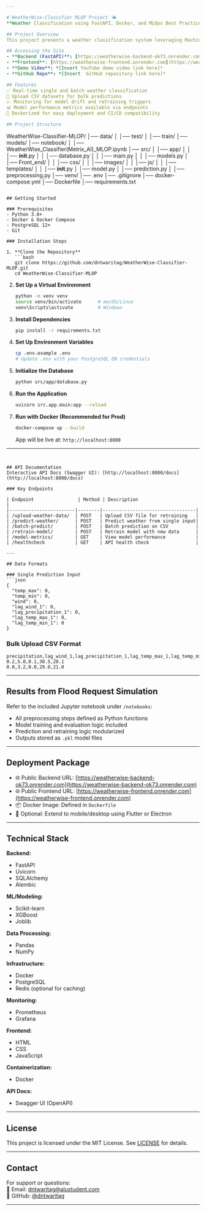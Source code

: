 ```yaml
---

# WeatherWise-Classifier MLOP Project 🌤️  
**Weather Classification using FastAPI, Docker, and MLOps Best Practices**

## Project Overview  
This project presents a weather classification system leveraging Machine Learning and MLOps principles. It enables users to classify weather conditions (e.g., rain, sun, fog) using meteorological data via a FastAPI backend, supported by model monitoring, versioning, and retraining workflows.

## Accessing the Site  
- **Backend (FastAPI)**: [https://weatherwise-backend-ok73.onrender.com](https://weatherwise-backend-ok73.onrender.com)  
- **Frontend**: [https://weatherwise-frontend.onrender.com](https://weatherwise-frontend.onrender.com)  
- **Demo Video**: *[Insert YouTube demo video link here]*  
- **GitHub Repo**: *[Insert  GitHub repository link here]*  

## Features  
✅ Real-time single and batch weather classification  
📁 Upload CSV datasets for bulk predictions  
📈 Monitoring for model drift and retraining triggers  
📊 Model performance metrics available via endpoints  
🚀 Dockerized for easy deployment and CI/CD compatibility  

## Project Structure  
```
WeatherWise-Classifier-MLOP/
│── data/
│   │── test/
│   │── train/
│── models/
│── notebook/
│   │── WeatherWise_Classifier(Metrix_AI)_MLOP.ipynb
│── src/
│   │── app/
│   │   │── __init__.py
│   │   │── database.py
│   │   │── main.py
│   │   │── models.py
│   │── Front_end/
│   │   │── css/
│   │   │── images/
│   │   │── js/
│   │   │── templates/
│   │   │── __init__.py
│   │── model.py
│   │── prediction.py
│   │── preprocessing.py
│── venv/
│── .env
│── .gitignore
│── docker-compose.yml
│── Dockerfile
│── requirements.txt

```

## Getting Started

### Prerequisites  
- Python 3.8+  
- Docker & Docker Compose  
- PostgreSQL 12+  
- Git

### Installation Steps

1. **Clone the Repository**  
   ```bash
   git clone https://github.com/dntwaritag/WeatherWise-Classifier-MLOP.git
   cd WeatherWise-Classifier-MLOP
   ```

2. **Set Up a Virtual Environment**  
   ```bash
   python -m venv venv
   source venv/bin/activate      # macOS/Linux  
   venv\Scripts\activate         # Windows
   ```

3. **Install Dependencies**  
   ```bash
   pip install -r requirements.txt
   ```

4. **Set Up Environment Variables**  
   ```bash
   cp .env.example .env
   # Update .env with your PostgreSQL DB credentials
   ```

5. **Initialize the Database**  
   ```bash
   python src/app/database.py
   ```

6. **Run the Application**  
   ```bash
   uvicorn src.app.main:app --reload
   ```

7. **Run with Docker (Recommended for Prod)**  
   ```bash
   docker-compose up --build
   ```

   App will be live at: `http://localhost:8000`

---
```


## API Documentation  
Interactive API Docs (Swagger UI): [http://localhost:8000/docs](http://localhost:8000/docs)

### Key Endpoints  

| Endpoint                | Method | Description                      |
|------------------------|--------|----------------------------------|
| /upload-weather-data/  | POST   | Upload CSV file for retraining   |
| /predict-weather/      | POST   | Predict weather from single input|
| /batch-predict/        | POST   | Batch prediction on CSV          |
| /retrain-model/        | POST   | Retrain model with new data      |
| /model-metrics/        | GET    | View model performance           |
| /healthcheck           | GET    | API health check                 |

---

## Data Formats

### Single Prediction Input  
```json
{
  "temp_max": 0,
  "temp_min": 0,
  "wind": 0,
  "lag_wind_1": 0,
  "lag_precipitation_1": 0,
  "lag_temp_max_1": 0,
  "lag_temp_min_1": 0
}

```

### Bulk Upload CSV Format  
```
precipitation,lag_wind_1,lag_precipitation_1,lag_temp_max_1,lag_temp_min_1
0.2,5.0,0.1,30.5,20.1
0.0,3.2,0.0,29.0,21.0

```

---

## Results from Flood Request Simulation  
Refer to the included Jupyter notebook under `/notebooks`:

- All preprocessing steps defined as Python functions  
- Model training and evaluation logic included  
- Prediction and retraining logic modularized  
- Outputs stored as `.pkl` model files

---

## Deployment Package  
- 🌐 Public Backend URL: [https://weatherwise-backend-ok73.onrender.com](https://weatherwise-backend-ok73.onrender.com)  
- 🌐 Public Frontend URL: [https://weatherwise-frontend.onrender.com](https://weatherwise-frontend.onrender.com)  
- 📦 Docker Image: Defined in `Dockerfile`  
- 📱 Optional: Extend to mobile/desktop using Flutter or Electron

---

## Technical Stack  

**Backend:**  
- FastAPI  
- Uvicorn  
- SQLAlchemy  
- Alembic  

**ML/Modeling:**  
- Scikit-learn  
- XGBoost  
- Joblib  

**Data Processing:**  
- Pandas  
- NumPy  

**Infrastructure:**  
- Docker  
- PostgreSQL  
- Redis (optional for caching)  

**Monitoring:**  
- Prometheus  
- Grafana  

**Frontend:**
- HTML
- CSS
- JavaScript

**Containerization:** 
- Docker

**API Docs:**
- Swagger UI (OpenAPI)
---

## License  
This project is licensed under the MIT License. See [LICENSE](LICENSE) for details.

---

## Contact  
For support or questions:  
📧 Email: [dntwaritag@alustudent.com](mailto:dntwaritag@alustudent.com)  
🐙 GitHub: [@dntwaritag](https://github.com/dntwaritag)

---

